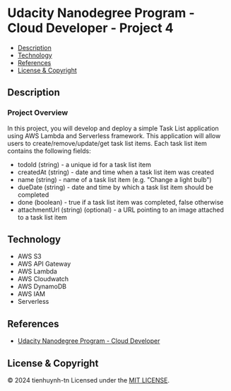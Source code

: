 # Udacity Nanodegree Program - Cloud Developer - Project 4

- [Description](#description)
- [Technology](#technology)
- [References](#references)
- [License & Copyright](#license--copyright)

## Description
### Project Overview
In this project, you will develop and deploy a simple Task List application using AWS Lambda and Serverless framework. This application will allow users to create/remove/update/get task list items. Each task list item contains the following fields:
- todoId (string) - a unique id for a task list item
- createdAt (string) - date and time when a task list item was created
- name (string) - name of a task list item (e.g. "Change a light bulb")
- dueDate (string) - date and time by which a task list item should be completed
- done (boolean) - true if a task list item was completed, false otherwise
- attachmentUrl (string) (optional) - a URL pointing to an image attached to a task list item

## Technology
- AWS S3
- AWS API Gateway
- AWS Lambda
- AWS Cloudwatch
- AWS DynamoDB
- AWS IAM
- Serverless

## References
- [Udacity Nanodegree Program - Cloud Developer](https://www.udacity.com/course/cloud-developer-nanodegree--nd9990)

## License & Copyright
&copy; 2024 tienhuynh-tn Licensed under the [MIT LICENSE](https://github.com/tienhuynh-tn/udacity-cloud-developer-project-4/blob/main/LICENSE).
